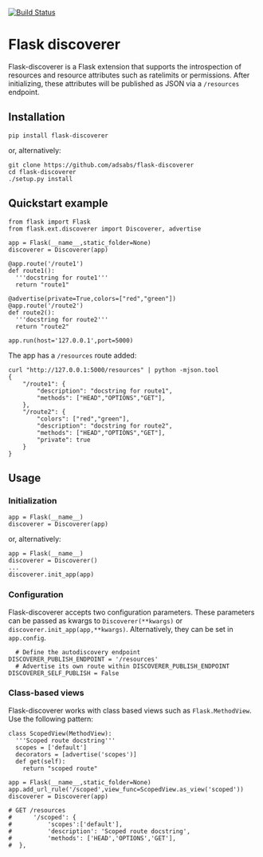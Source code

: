 [![Build Status](https://travis-ci.org/adsabs/flask-discoverer.svg?branch=master)](https://travis-ci.org/adsabs/flask-discoverer)

# Flask discoverer

 Flask-discoverer is a Flask extension that supports the introspection of resources and resource attributes such as ratelimits or permissions. After initializing, these attributes will be published as JSON via a `/resources` endpoint.
 
## Installation

    pip install flask-discoverer
    
or, alternatively:

    git clone https://github.com/adsabs/flask-discoverer
    cd flask-discoverer
    ./setup.py install

## Quickstart example

    from flask import Flask
    from flask.ext.discoverer import Discoverer, advertise

    app = Flask(__name__,static_folder=None)
    discoverer = Discoverer(app)

    @app.route('/route1')
    def route1():
      '''docstring for route1'''
      return "route1"

    @advertise(private=True,colors=["red","green"])
    @app.route('/route2')
    def route2():
      '''docstring for route2'''
      return "route2"

    app.run(host='127.0.0.1',port=5000)

The app has a `/resources` route added:

    curl "http://127.0.0.1:5000/resources" | python -mjson.tool
    {
        "/route1": {
            "description": "docstring for route1",
            "methods": ["HEAD","OPTIONS","GET"],
        },
        "/route2": {
            "colors": ["red","green"],
            "description": "docstring for route2",
            "methods": ["HEAD","OPTIONS","GET"],
            "private": true
        }
    }


## Usage

### Initialization

    app = Flask(__name__)
    discoverer = Discoverer(app)
    
or, alternatively:

    app = Flask(__name__)
    discoverer = Discoverer()
    ...
    discoverer.init_app(app)
    
### Configuration

Flask-discoverer accepts two configuration parameters. These parameters can be passed as kwargs to `Discoverer(**kwargs)` or `discoverer.init_app(app,**kwargs)`. Alternatively, they can be set in `app.config`.

      # Define the autodiscovery endpoint
    DISCOVERER_PUBLISH_ENDPOINT = '/resources'
      # Advertise its own route within DISCOVERER_PUBLISH_ENDPOINT
    DISCOVERER_SELF_PUBLISH = False

### Class-based views

Flask-discoverer works with class based views such as `Flask.MethodView`. Use the following pattern:

    class ScopedView(MethodView):
      '''Scoped route docstring'''
      scopes = ['default']
      decorators = [advertise('scopes')]
      def get(self):
        return "scoped route"
    
    app = Flask(__name__,static_folder=None)
    app.add_url_rule('/scoped',view_func=ScopedView.as_view('scoped'))
    discoverer = Discoverer(app)
    
    # GET /resources
    #      '/scoped': {
    #          'scopes':['default'],
    #          'description': 'Scoped route docstring',
    #          'methods': ['HEAD','OPTIONS','GET'],
    #  },